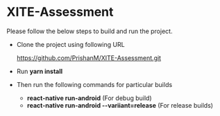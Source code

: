 # XITE-Assessment


Please follow the below steps to build and run the project.

* Clone the project using following URL

    https://github.com/PrishanM/XITE-Assessment.git
    

* Run **yarn install**


* Then run the following commands for particular builds

    - **react-native run-android** (For debug build)
    - **react-native run-android --variiant=release** (For release builds)
